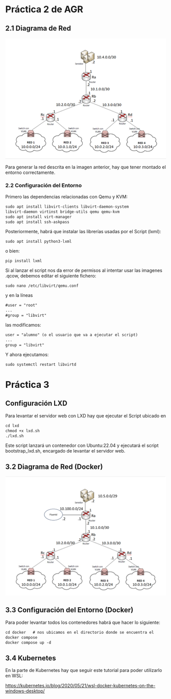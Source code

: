 # Práctica 2 de AGR
## 2.1 Diagrama de Red
![alt text](https://github.com/rubenhig/AGR/blob/main/P2_net_diagram.png)

Para generar la red descrita en la imagen anterior, hay que tener montado el entorno correctamente.
### 2.2 Configuración del Entorno
Primero las dependencias relacionadas con Qemu y KVM:
```
sudo apt install libvirt-clients libvirt-daemon-system
libvirt-daemon virtinst bridge-utils qemu qemu-kvm
sudo apt install virt-manager
sudo apt install ssh-askpass
```
Posteriormente, habrá que instalar las librerías usadas por el Script (lxml):
```
sudo apt install python3-lxml
```
o bien:
```
pip install lxml
```
Si al lanzar el script nos da error de permisos al intentar usar las imagenes .qcow, debemos editar el siguiente fichero: 
```
sudo nano /etc/libvirt/qemu.conf
```
y en la líneas
```
#user = "root"
...
#group = "libvirt"
```
las modificamos:
```
user = "alumno" (o el usuario que va a ejecutar el script)
...
group = "libvirt"
```
Y ahora ejecutamos:
```
sudo systemctl restart libvirtd
```

# Práctica 3

## Configuración LXD
Para levantar el servidor web con LXD hay que ejecutar el Script ubicado en
```
cd lxd
chmod +x lxd.sh
./lxd.sh
```
Este script lanzará un contenedor con Ubuntu:22.04 y ejecutará el script bootstrap_lxd.sh, encargado de levantar el servidor web.


## 3.2 Diagrama de Red (Docker)
![Diagrama Práctica 3](https://github.com/rubenhig/AGR/blob/main/P3_net_diagram.png)
## 3.3 Configuración del Entorno (Docker)
Para poder levantar todos los contenedores habrá que hacer lo siguiente: 
```
cd docker   # nos ubicamos en el directorio donde se encuentra el docker compose
docker compose up -d
```

## 3.4 Kubernetes
En la parte de Kubernetes hay que seguir este tutorial para poder utilizarlo en WSL: 

https://kubernetes.io/blog/2020/05/21/wsl-docker-kubernetes-on-the-windows-desktop/



